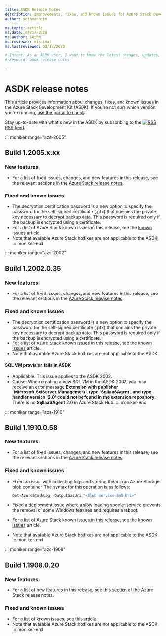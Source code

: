 ```yaml
---
title: ASDK Release Notes 
description: Improvements, fixes, and known issues for Azure Stack Development Kit (ASDK).
author: sethmanheim

ms.topic: article
ms.date: 04/17/2020
ms.author: sethm
ms.reviewer: misainat
ms.lastreviewed: 03/18/2020

# Intent: As an ASDK user, I want to know the latest changes, updates, and bug fixes to the ASDK.
# Keyword: asdk release notes

---
```



# ASDK release notes

This article provides information about changes, fixes, and known issues in the Azure Stack Development Kit (ASDK). If you're not sure which version you're running, [use the portal to check](../operator/azure-stack-updates.md).

Stay up-to-date with what's new in the ASDK by subscribing to the [![RSS](./media/asdk-release-notes/feed-icon-14x14.png)](https://docs.microsoft.com/api/search/rss?search=Azure+Stack+Development+Kit+release+notes&locale=en-us#) [RSS feed](https://docs.microsoft.com/api/search/rss?search=Azure+Stack+Development+Kit+release+notes&locale=en-us#).

::: moniker range="azs-2005"
## Build 1.2005.x.xx

### New features

- For a list of fixed issues, changes, and new features in this release, see the relevant sections in the [Azure Stack release notes](../operator/release-notes.md).

### Fixed and known issues

- The decryption certification password is a new option to specify the password for the self-signed certificate (.pfx) that contains the private key necessary to decrypt backup data. This password is required only if the backup is encrypted using a certificate.
- For a list of Azure Stack known issues in this release, see the [known issues](../operator/known-issues.md) article.
- Note that available Azure Stack hotfixes are not applicable to the ASDK.
::: moniker-end

::: moniker range="azs-2002"
## Build 1.2002.0.35

### New features

- For a list of fixed issues, changes, and new features in this release, see the relevant sections in the [Azure Stack release notes](../operator/release-notes.md).

### Fixed and known issues

- The decryption certification password is a new option to specify the password for the self-signed certificate (.pfx) that contains the private key necessary to decrypt backup data. This password is required only if the backup is encrypted using a certificate.
- For a list of Azure Stack known issues in this release, see the [known issues](../operator/known-issues.md) article.
- Note that available Azure Stack hotfixes are not applicable to the ASDK.

#### SQL VM provision fails in ASDK

- Applicable: This issue applies to the ASDK 2002.
- Cause: When creating a new SQL VM in the ASDK 2002, you may receive an error message **Extension with publisher 'Microsoft.SqlServer.Management', type 'SqlIaaSAgent', and type handler version '2.0' could not be found in the extension repository.** There is no **SqlIaaSAgent** 2.0 in Azure Stack Hub.
::: moniker-end

::: moniker range="azs-1910"
## Build 1.1910.0.58

### New features

- For a list of fixed issues, changes, and new features in this release, see the relevant sections in the [Azure Stack release notes](../operator/release-notes.md).

### Fixed and known issues

- Fixed an issue with collecting logs and storing them in an Azure Storage blob container. The syntax for this operation is as follows:

  ```powershell
  Get-AzureStackLog -OutputSasUri "<Blob service SAS Uri>"
  ``` 

- Fixed a deployment issue where a slow loading spooler service prevents the removal of some Windows features and requires a reboot.
- For a list of Azure Stack known issues in this release, see the [known issues](../operator/known-issues.md) article.
- Note that available Azure Stack hotfixes are not applicable to the ASDK.
::: moniker-end

::: moniker range="azs-1908"
  
## Build 1.1908.0.20

### New features

- For a list of new features in this release, see [this section](/azure-stack/operator/release-notes?view=azs-1908#whats-new-2) of the Azure Stack release notes.

<!-- ### Changes -->

### Fixed and known issues

<!-- - For a list of Azure Stack issues fixed in this release, see [this section](/azure-stack/operator/release-notes?view=azs-1908#fixes-1) of the Azure Stack release notes. -->
- For a list of known issues, see [this article](/azure-stack/operator/known-issues?view=azs-1908).
- Note that available Azure Stack hotfixes are not applicable to the ASDK.
::: moniker-end

